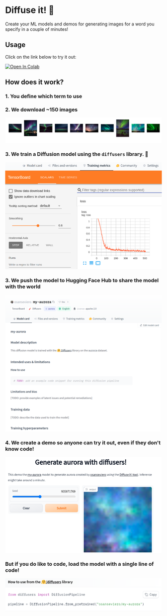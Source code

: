 # Diffuse it! 🧨

Create your ML models and demos for generating images for a word you specify in a couple of minutes! 

## Usage

Click on the link below to try it out:

<a href="https://colab.research.google.com/github/osanseviero/diffuse-it//blob/main/Diffuse_It.ipynb" target="_parent\"><img src="https://colab.research.google.com/assets/colab-badge.svg" alt="Open In Colab"/></a>


## How does it work?

### 1. You define which term to use

### 2. We download ~150 images 

![downloaded images](images/images.png)

### 3. We train a Diffusion model using the `diffusers` library. 🍿

![downloaded images](images/tensorboard.png)


### 3. We push the model to Hugging Face Hub to share the model with the world

![downloaded images](images/model_card.png)

### 4. We create a demo so anyone can try it out, even if they don't know code!

![downloaded images](images/demo.png)

### But if you do like to code, load the model with a single line of code!

![downloaded images](images/snippet.png)
